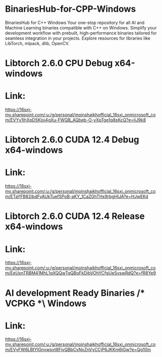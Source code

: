 # BinariesHub-for-CPP-Windows
BinariesHub for C++ Windows Your one-stop repository for all AI and Machine Learning binaries compatible with C++ on Windows. Simplify your development workflow with prebuilt, high-performance binaries tailored for seamless integration in your projects. Explore resources for libraries like LibTorch, mlpack, dlib, OpenCV.

# Libtorch 2.6.0 CPU Debug x64-windows
# Link:
https://16sxj-my.sharepoint.com/:u:/g/personal/moinshaikhofficial_16sxj_onmicrosoft_com/EVYy1IhXpD5Kloi4gXu-FWQB_AQbeb-O-yXpTge1q8sKcQ?e=liJ9k8

# Libtorch 2.6.0 CUDA 12.4 Debug x64-windows
# Link:
https://16sxj-my.sharepoint.com/:u:/g/personal/moinshaikhofficial_16sxj_onmicrosoft_com/ETaYFB82ibdFvAUkTuefSPoB-aKY_1CaZGhTHx9rbgHIJA?e=HJwEKd

# Libtorch 2.6.0 CUDA 12.4 Release x64-windows
# Link:
https://16sxj-my.sharepoint.com/:u:/g/personal/moinshaikhofficial_16sxj_onmicrosoft_com/EeUxnTRBM41MhL1qXQQwTqQBoFkDjbVOhYCfgUeSvswRdQ?e=fR8Ye9

# AI development Ready Binaries /* VCPKG *\ Windows
# Link: 
https://16sxj-my.sharepoint.com/:u:/g/personal/moinshaikhofficial_16sxj_onmicrosoft_com/EVyFW6LBtYlGnywsvt8FjvQBbCvNxZnVyCCjP6JKKm6iGw?e=Qg10in

